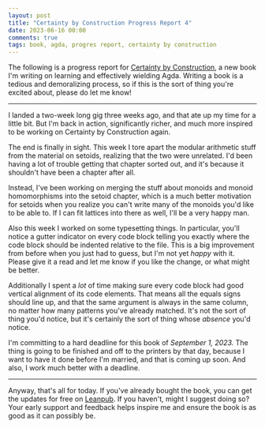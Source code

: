```yaml
---
layout: post
title: "Certainty by Construction Progress Report 4"
date: 2023-06-16 00:00
comments: true
tags: book, agda, progres report, certainty by construction
---
```


The following is a progress report for [Certainty by
Construction][cbc], a new book I'm
writing on learning and effectively wielding Agda. Writing a book is a tedious
and demoralizing process, so if this is the sort of thing you're excited about,
please do let me know!

[cbc]: https://leanpub.com/certainty-by-construction

---

I landed a two-week long gig three weeks ago, and that ate up my time for a
little bit. But I'm back in action, significantly richer, and much more inspired
to be working on Certainty by Construction again.

The end is finally in sight. This week I tore apart the modular arithmetic stuff
from the material on setoids, realizing that the two were unrelated. I'd been
having a lot of trouble getting that chapter sorted out, and it's because it
shouldn't have been a chapter after all.

Instead, I've been working on merging the stuff about monoids and monoid
homomorphisms into the setoid chapter, which is a much better motivation for
setoids when you realize you can't write many of the monoids you'd like to be
able to. If I can fit lattices into there as well, I'll be a very happy man.

Also this week I worked on some typesetting things. In particular, you'll notice
a gutter indicator on every code block telling you exactly where the code block
should be indented relative to the file. This is a big improvement from before
when you just had to guess, but I'm not yet *happy* with it. Please give it a
read and let me know if you like the change, or what might be better.

Additionally I spent a *lot* of time making sure every code block had good
vertical alignment of its code elements. That means all the equals signs should
line up, and that the same argument is always in the same column, no matter how
many patterns you've already matched. It's not the sort of thing you'd notice,
but it's certainly the sort of thing whose *absence* you'd notice.

I'm committing to a hard deadline for this book of *September 1, 2023.* The
thing is going to be finished and off to the printers by that day, because I
want to have it done before I'm married, and that is coming up soon. And also, I
work much better with a deadline.

---

Anyway, that's all for today. If you've already bought the book, you can get the
updates for free on [Leanpub][cbc]. If you haven't, might I suggest doing so?
Your early support and feedback helps inspire me and ensure the book is as good
as it can possibly be.



